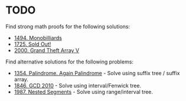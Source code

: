 # TODO

Find strong math proofs for the following solutions:

* [1494. Monobilliards](1494/solution.cpp)
* [1725. Sold Out!](1725/solution.cpp)
* [2000. Grand Theft Array V](2000/solution.rs)

Find alternative solutions for the following problems:

* [1354. Palindrome. Again Palindrome](https://acm.timus.ru/problem.aspx?space=1&num=1354) - Solve using suffix tree / suffix array.
* [1846. GCD 2010](https://acm.timus.ru/problem.aspx?space=1&num=1846) - Solve using interval/Fenwick tree.
* [1987. Nested Segments](https://acm.timus.ru/problem.aspx?space=1&num=1987) - Solve using range/interval tree.

